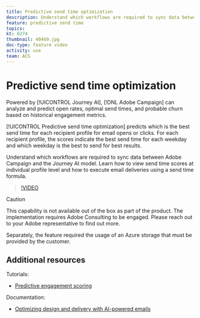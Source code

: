 ```yaml
---
title: Predictive send time optimization
description: Understand which workflows are required to sync data between Adobe Campaign and the Journey AI model. Learn how to view send time scores at individual profile level and how to execute email deliveries using a send time formula.
feature: predictive send time 
topics: 
kt: 6274
thumbnail: 40469.jpg
doc-type: feature video
activity: use
team: ACS
---
```


# Predictive send time optimization

Powered by [!UICONTROL Journey AI], [!DNL Adobe Campaign] can analyze and predict open rates, optimal send times, and probable churn based on historical engagement metrics.

[!UICONTROL Predictive send time optimization] predicts which is the best send time for each recipient profile for email opens or clicks. For each recipient profile, the scores indicate the best send time for each weekday and which weekday is the best to send for best results.

Understand which workflows are required to sync data between Adobe Campaign and the Journey AI model. Learn how to view send time scores at individual profile level and how to execute email deliveries using a send time formula.

>[!VIDEO](https://video.tv.adobe.com/v/40469?quality=12)

>[!CAUTION]
>This capability is not available out of the box as part of the product. The implementation requires Adobe Consulting to be engaged. Please reach out to your Adobe representative to find out more.
>
>Separately, the feature required the usage of an Azure storage that must be provided by the customer.

## Additional resources

Tutorials:

* [Predictive engagement scoring](predictive-engagement-scoring.md)
  
Documentation:

* [Optimizing design and delivery with AI-powered emails](https://docs.adobe.com/help/en/campaign-standard/using/testing-and-sending/preparing-and-testing-messages/predictive.html)
